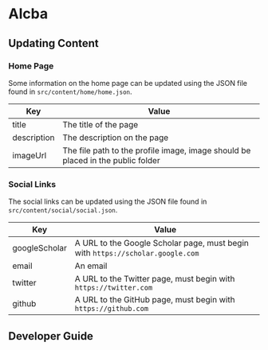 # Alcba

## Updating Content

### Home Page

Some information on the home page can be updated using the JSON file found in `src/content/home/home.json`.

| Key         | Value                                                                           |
| ----------- | ------------------------------------------------------------------------------- |
| title       | The title of the page                                                           |
| description | The description on the page                                                     |
| imageUrl    | The file path to the profile image, image should be placed in the public folder |

### Social Links

The social links can be updated using the JSON file found in `src/content/social/social.json`.

| Key           | Value                                                                          |
| ------------- | ------------------------------------------------------------------------------ |
| googleScholar | A URL to the Google Scholar page, must begin with `https://scholar.google.com` |
| email         | An email                                                                       |
| twitter       | A URL to the Twitter page, must begin with `https://twitter.com`               |
| github        | A URL to the GitHub page, must begin with `https://github.com`                 |

## Developer Guide
